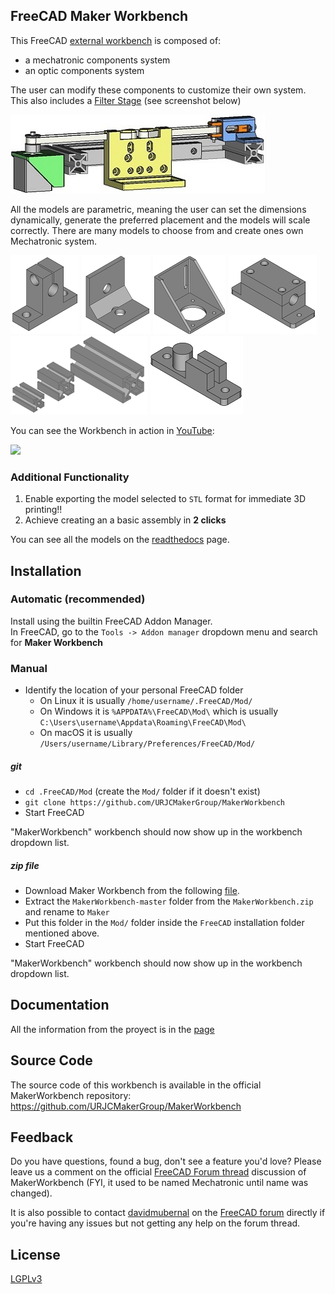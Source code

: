 ## FreeCAD Maker Workbench

This FreeCAD [external workbench](https://wiki.freecadweb.org/External_Workbench) is composed of: 
* a mechatronic components system
* an optic components system

The user can modify these components to customize their own system. This also includes a [Filter Stage](https://github.com/felipe-m/freecad_filter_stage) (see screenshot below)

![filter_stage](https://github.com/URJCMakerGroup/MakerWorkbench_Documentation/blob/master/parts/img/filter_stage.png)

All the models are parametric, meaning the user can set the dimensions dynamically, generate the preferred placement and the models will scale correctly. There are many models to choose from and create ones own Mechatronic system.

![sk](https://github.com/URJCMakerGroup/MakerWorkbench_Documentation/blob/master/parts/img/sk08.png)
![bracket](https://github.com/URJCMakerGroup/MakerWorkbench_Documentation/blob/master/parts/img/bracket_30x30_m6.png)
![motor_holder](https://github.com/URJCMakerGroup/MakerWorkbench_Documentation/blob/master/parts/img/nema17_holder_rail35_8.FCStd.png)
![bear_house](https://github.com/URJCMakerGroup/MakerWorkbench_Documentation/blob/master/parts/img/thinlinbearhouse1rail_lm8.png)
![aluprof](https://github.com/URJCMakerGroup/MakerWorkbench_Documentation/blob/master/parts/img/Profiles.png)
![clamp](https://github.com/URJCMakerGroup/MakerWorkbench_Documentation/blob/master/parts/img/Belt_clamp_simple.png)

You can see the Workbench in action in [YouTube](https://www.youtube.com/playlist?list=PLJAGaIjAPiFIkdTY4OOOegZvmtumLL3OK):

[![](http://img.youtube.com/vi/Fow7y8KEO1E/0.jpg)](http://www.youtube.com/watch?v=Fow7y8KEO1E "")

### Additional Functionality

1. Enable exporting the model selected to `STL` format for immediate 3D printing!!
2. Achieve creating an a basic assembly in **2 clicks**

You can see all the models on the [readthedocs](https://mechatronic.readthedocs.io/en/master/) page.


## Installation

### Automatic (recommended)

Install using the builtin FreeCAD Addon Manager.  
In FreeCAD, go to the `Tools -> Addon manager` dropdown menu and search for **Maker Workbench**  

### Manual 

- Identify the location of your personal FreeCAD folder 
    - On Linux it is usually `/home/username/.FreeCAD/Mod/`
    - On Windows it is `%APPDATA%\FreeCAD\Mod\` which is usually `C:\Users\username\Appdata\Roaming\FreeCAD\Mod\`
    - On macOS it is usually `/Users/username/Library/Preferences/FreeCAD/Mod/`

##### git

* `cd .FreeCAD/Mod` (create the `Mod/` folder if it doesn't exist)
* `git clone https://github.com/URJCMakerGroup/MakerWorkbench`
* Start FreeCAD

"MakerWorkbench" workbench should now show up in the workbench dropdown list.

##### zip file

* Download Maker Workbench from the following [file](https://codeload.github.com/URJCMakerGroup/MakerWorkbench/zip/master).
* Extract the `MakerWorkbench-master` folder from the `MakerWorkbench.zip` and rename to `Maker` 
* Put this folder in the `Mod/` folder inside the `FreeCAD` installation folder mentioned above.
* Start FreeCAD

"MakerWorkbench" workbench should now show up in the workbench dropdown list.

## Documentation

All the information from the proyect is in the [page](https://makerworkbench.readthedocs.io/en/stable/)

## Source Code

The source code of this workbench is available in the official MakerWorkbench repository: 
https://github.com/URJCMakerGroup/MakerWorkbench

## Feedback

Do you have questions, found a bug, don't see a feature you'd love? Please leave us a comment on the official [FreeCAD Forum thread](https://forum.freecadweb.org/viewtopic.php?f=9&t=44498) discussion of MakerWorkbench (FYI, it used to be named Mechatronic until name was changed).

It is also possible to contact [davidmubernal](https://forum.freecadweb.org/memberlist.php?mode=viewprofile&u=30188) on the [FreeCAD forum](https://forum.freecadweb.org/) directly if you're having any issues but not getting any help on the forum thread.

## License

[LGPLv3](LICENSE)
